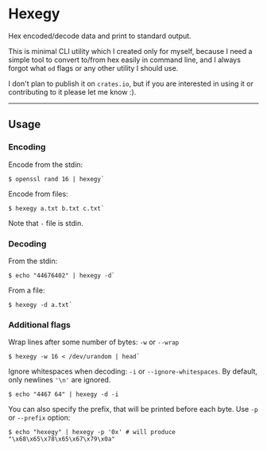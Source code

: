 # Hexegy

Hex encoded/decode data and print to standard output.

This is minimal CLI utility which I created only for myself, because I need a simple tool to convert to/from hex easily in command line, and I always forgot what `od` flags or any other utility I should use.

I don't plan to publish it on `crates.io`, but if you are interested in using it or contributing to it please let me know :).

---
## Usage

### Encoding

Encode from the stdin:

```console
$ openssl rand 16 | hexegy`
```

Encode from files:

```console
$ hexegy a.txt b.txt c.txt`
```

Note that `-` file is stdin.

### Decoding

From the stdin:
```console
$ echo "44676402" | hexegy -d`
```

From a file:
```console
$ hexegy -d a.txt`
```

### Additional flags

Wrap lines after some number of bytes: `-w` or `--wrap`

```console
$ hexegy -w 16 < /dev/urandom | head`
```

Ignore whitespaces when decoding: `-i` or `--ignore-whitespaces`.
By default, only newlines `'\n'` are ignored.

```console
$ echo "4467 64" | hexegy -d -i
```

You can also specify the prefix, that will be printed before each byte.
Use `-p` or `--prefix` option:

```console
$ echo "hexegy" | hexegy -p '0x' # will produce "\x68\x65\x78\x65\x67\x79\x0a"
```
